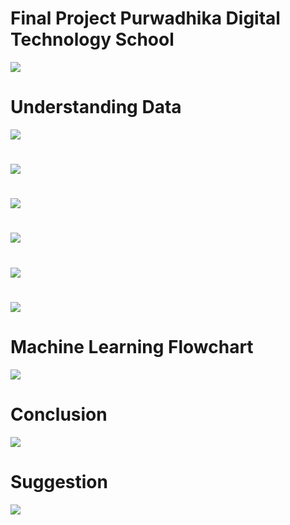 # Final Project Purwadhika Digital Technology School


![](./static/cover.png)

#
# Understanding Data
![](./static/data.png)

#
![](./static/problem_statement.png)

#
![](./static/hypothesis.png)

#
![](./static/correlation_theory.png)

#
![](./static/price_volume.png)

#
![](./static/price_per_region.png)

# Machine Learning Flowchart
![](./static/flowchart.png)

# Conclusion
![](./static/conclusion.png)

# Suggestion
![](./static/suggestions.png)